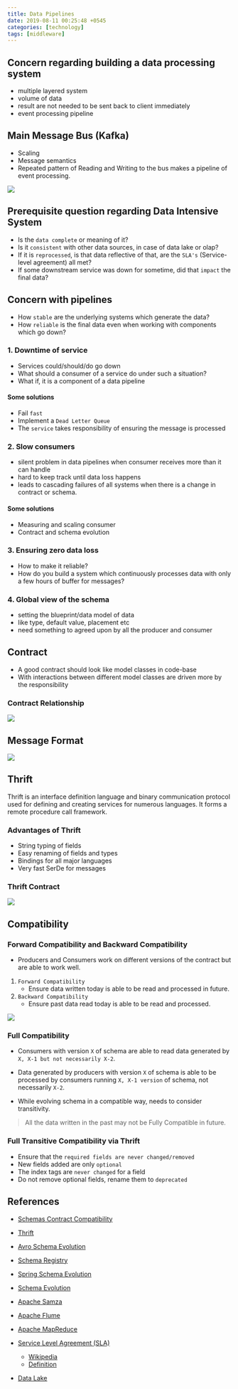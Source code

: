 ```yaml
---
title: Data Pipelines
date: 2019-08-11 00:25:48 +0545
categories: [technology]
tags: [middleware]
---
```


## Concern regarding building a data processing system
- multiple layered system
- volume of data
- result are not needed to be sent back to client immediately
- event processing pipeline

## Main Message Bus (Kafka)
- Scaling
- Message semantics
- Repeated pattern of Reading and Writing to the bus makes a pipeline of event processing.

![](/assets/img/post/data-pipeline/main-message-bus.png)

## Prerequisite question regarding Data Intensive System
- Is the `data complete` or meaning of it?
- Is it `consistent` with other data sources, in case of data lake or olap?
- If it is `reprocessed`, is that data reflective of that, are the `SLA's` (Service-level agreement) all met?
- If some downstream service was down for sometime, did that `impact` the final data?

## Concern with pipelines
- How `stable` are the underlying systems which generate the data?
- How `reliable` is the final data even when working with components which go down?


### 1. Downtime of service
- Services could/should/do go down
- What should a consumer of a service do under such a situation?
- What if, it is a component of a data pipeline

#### Some solutions
- Fail `fast`
- Implement a `Dead Letter Queue`
- The `service` takes responsibility of ensuring the message is processed

### 2. Slow consumers
- silent problem in data pipelines when consumer receives more than it can handle
- hard to keep track until data loss happens
- leads to cascading failures of all systems when there is a change in contract or schema.

#### Some solutions
- Measuring and scaling consumer
- Contract and schema evolution


### 3. Ensuring zero data loss
- How to make it reliable?
- How do you build a system which continuously processes data with only a few hours of buffer for messages?


### 4. Global view of the schema
- setting the blueprint/data model of data
- like type, default value, placement etc
- need something to agreed upon by all the producer and consumer


## Contract
- A good contract should look like model classes in code-base
- With interactions between different model classes are driven more by the responsibility

### Contract Relationship

![](/assets/img/post/data-pipeline/data-pipeline-message.png)

## Message Format

![](/assets/img/post/data-pipeline/message-format.png)


## Thrift
Thrift is an interface definition language and binary communication protocol used for defining and creating services for numerous languages. It forms a remote procedure call framework.

### Advantages of Thrift
- String typing of fields
- Easy renaming of fields and types
- Bindings for all major languages
- Very fast SerDe for messages

### Thrift Contract

![](/assets/img/post/data-pipeline/thrift-contract-model.png)

## Compatibility

### Forward Compatibility and Backward Compatibility
- Producers and Consumers work on different versions of the contract
but are able to work well.

1. `Forward Compatibility`
    - Ensure data written today is able to be read and processed in future.
2. `Backward Compatibility`
    - Ensure past data read today is able to be read and processed.

![](/assets/img/post/data-pipeline/compatibility.png)

### Full Compatibility
- Consumers with version `X` of schema are able to read data
generated by `X, X-1 but not necessarily X-2`.

- Data generated by producers with version `X` of schema is able
to be processed by consumers running `X, X-1 version` of schema,
not necessarily `X-2`.

- While evolving schema in a compatible way, needs to consider transitivity.

> All the data written in the past may not be Fully Compatible in future.

### Full Transitive Compatibility via Thrift
- Ensure that the `required fields are never changed/removed`
- New fields added are only `optional`
- The index tags are `never changed` for a field
- Do not remove optional fields, rename them to `deprecated`


## References
- [Schemas Contract Compatibility](https://www.confluent.io/blog/schemas-contracts-compatibility)

- [Thrift](https://thrift.apache.org/)

- [Avro Schema Evolution](https://martin.kleppmann.com/2012/12/05/schema-evolution-in-avro-protocol-buffers-thrift.html)

- [Schema Registry](https://docs.confluent.io/current/schema-registry/avro.html)

- [Spring Schema Evolution](https://docs.spring.io/spring-cloud-stream/docs/current/reference/html/schema-evolution.html)

- [Schema Evolution](https://en.wikipedia.org/wiki/Schema_evolution)

- [Apache Samza](https://samza.apache.org/learn/documentation/latest/core-concepts/core-concepts.html)

- [Apache Flume](https://flume.apache.org/)

- [Apache MapReduce](https://www.ibm.com/analytics/hadoop/mapreduce)

- [Service Level Agreement (SLA)](https://en.wikipedia.org/wiki/Service-level_agreement)
    - [Wikipedia](https://en.wikipedia.org/wiki/Service-level_agreement)
    - [Definition](https://searchitchannel.techtarget.com/definition/service-level-agreement)

- [Data Lake](https://aws.amazon.com/big-data/datalakes-and-analytics/what-is-a-data-lake/)
